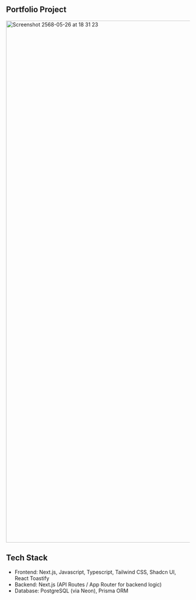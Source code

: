 ## Portfolio Project
<img width="1425" alt="Screenshot 2568-05-26 at 18 31 23" src="https://github.com/user-attachments/assets/0789a442-8923-4a85-be5b-22b461e3ef01" />

## Tech Stack
- Frontend: Next.js, Javascript, Typescript, Tailwind CSS, Shadcn UI, React Toastify
- Backend: Next.js (API Routes / App Router for backend logic)
- Database: PostgreSQL (via Neon), Prisma ORM


